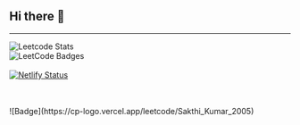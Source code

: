 ## Hi there 👋
---

![Leetcode Stats](https://leetcard.jacoblin.cool/Sakthi_Kumar_2005?theme=dark&ext=contest)  
![LeetCode Badges](https://leetcode-badge-showcase.vercel.app/api?username=Sakthi_Kumar_2005&animated=true) 
<br/>
<br/>
[![Netlify Status](https://api.netlify.com/api/v1/badges/cb52fe0e-a248-4c82-bb7a-d978512b92c0/deploy-status)](https://app.netlify.com/sites/portfolio-sakthikumar/deploys)

<br/>
<br/>
![Badge](https://cp-logo.vercel.app/leetcode/Sakthi_Kumar_2005)
<!--
**sakthi-2005/sakthi-2005** is a ✨ _special_ ✨ repository because its `README.md` (this file) appears on your GitHub profile.

Here are some ideas to get you started:

- 🔭 I’m currently working on ...
- 🌱 I’m currently learning ...
- 👯 I’m looking to collaborate on ...
- 🤔 I’m looking for help with ...
- 💬 Ask me about ...
- 📫 How to reach me: ...
- 😄 Pronouns: ...
- ⚡ Fun fact: ...
-->
